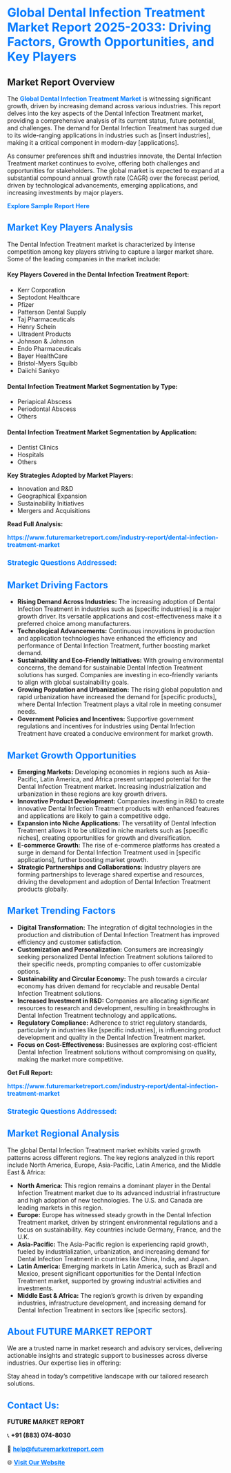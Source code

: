 <h1 style="color: #007BFF;">Global Dental Infection Treatment Market Report 2025-2033: Driving Factors, Growth Opportunities, and Key Players</h1>

<section id="overview">
<h2>Market Report Overview</h2>
<p>The <a href="https://www.futuremarketreport.com/industry-report/dental-infection-treatment-market" style="color: #007BFF; text-decoration: none;"><strong>Global Dental Infection Treatment Market</strong></a> is witnessing significant growth, driven by increasing demand across various industries. This report delves into the key aspects of the Dental Infection Treatment market, providing a comprehensive analysis of its current status, future potential, and challenges. The demand for Dental Infection Treatment has surged due to its wide-ranging applications in industries such as [insert industries], making it a critical component in modern-day [applications].</p>
<p>As consumer preferences shift and industries innovate, the Dental Infection Treatment market continues to evolve, offering both challenges and opportunities for stakeholders. The global market is expected to expand at a substantial compound annual growth rate (CAGR) over the forecast period, driven by technological advancements, emerging applications, and increasing investments by major players.</p>
</section>

<section id="overview">
<p><a href="https://www.futuremarketreport.com/request-sample/reportId=77071" style="color: #007BFF; text-decoration: none;"><strong>Explore Sample Report Here</strong></a></p>
</section>

<section id="key-players">
<h2 style="color: #007BFF;">Market Key Players Analysis</h2>
<p>The Dental Infection Treatment market is characterized by intense competition among key players striving to capture a larger market share. Some of the leading companies in the market include:</p>
<h4>Key Players Covered in the Dental Infection Treatment Report:</h4>
<ul><li>Kerr Corporation</li><li>Septodont Healthcare</li><li>Pfizer</li><li>Patterson Dental Supply</li><li>Taj Pharmaceuticals</li><li>Henry Schein</li><li>Ultradent Products</li><li>Johnson &amp; Johnson</li><li>Endo Pharmaceuticals</li><li>Bayer HealthCare</li><li>Bristol-Myers Squibb</li><li>Daiichi Sankyo</li></ul>
<h4>Dental Infection Treatment Market Segmentation by Type:</h4>
<ul><li>Periapical Abscess</li><li>Periodontal Abscess</li><li>Others</li></ul>

<h4>Dental Infection Treatment Market Segmentation by Application:</h4>
<ul><li>Dentist Clinics</li><li>Hospitals</li><li>Others</li></ul>
<p><strong>Key Strategies Adopted by Market Players:</strong></p>
<ul>
<li>Innovation and R&D</li>
<li>Geographical Expansion</li>
<li>Sustainability Initiatives</li>
<li>Mergers and Acquisitions</li>
</ul>
</section>

<section>
<p><strong>Read Full Analysis: </strong></p><a href="https://www.futuremarketreport.com/industry-report/dental-infection-treatment-market" style="color: #007BFF; text-decoration: none;"><strong>https://www.futuremarketreport.com/industry-report/dental-infection-treatment-market</strong></a>
<h3 style="color: #007BFF;">Strategic Questions Addressed:</h3>
</section>

<section id="driving-factors">
<h2 style="color: #007BFF;">Market Driving Factors</h2>
<ul>
<li><strong>Rising Demand Across Industries:</strong> The increasing adoption of Dental Infection Treatment in industries such as [specific industries] is a major growth driver. Its versatile applications and cost-effectiveness make it a preferred choice among manufacturers.</li>
<li><strong>Technological Advancements:</strong> Continuous innovations in production and application technologies have enhanced the efficiency and performance of Dental Infection Treatment, further boosting market demand.</li>
<li><strong>Sustainability and Eco-Friendly Initiatives:</strong> With growing environmental concerns, the demand for sustainable Dental Infection Treatment solutions has surged. Companies are investing in eco-friendly variants to align with global sustainability goals.</li>
<li><strong>Growing Population and Urbanization:</strong> The rising global population and rapid urbanization have increased the demand for [specific products], where Dental Infection Treatment plays a vital role in meeting consumer needs.</li>
<li><strong>Government Policies and Incentives:</strong> Supportive government regulations and incentives for industries using Dental Infection Treatment have created a conducive environment for market growth.</li>
</ul>
</section>

<section id="growth-opportunities">
<h2 style="color: #007BFF;">Market Growth Opportunities</h2>
<ul>
<li><strong>Emerging Markets:</strong> Developing economies in regions such as Asia-Pacific, Latin America, and Africa present untapped potential for the Dental Infection Treatment market. Increasing industrialization and urbanization in these regions are key growth drivers.</li>
<li><strong>Innovative Product Development:</strong> Companies investing in R&D to create innovative Dental Infection Treatment products with enhanced features and applications are likely to gain a competitive edge.</li>
<li><strong>Expansion into Niche Applications:</strong> The versatility of Dental Infection Treatment allows it to be utilized in niche markets such as [specific niches], creating opportunities for growth and diversification.</li>
<li><strong>E-commerce Growth:</strong> The rise of e-commerce platforms has created a surge in demand for Dental Infection Treatment used in [specific applications], further boosting market growth.</li>
<li><strong>Strategic Partnerships and Collaborations:</strong> Industry players are forming partnerships to leverage shared expertise and resources, driving the development and adoption of Dental Infection Treatment products globally.</li>
</ul>
</section>

<section id="trending-factors">
<h2 style="color: #007BFF;">Market Trending Factors</h2>
<ul>
<li><strong>Digital Transformation:</strong> The integration of digital technologies in the production and distribution of Dental Infection Treatment has improved efficiency and customer satisfaction.</li>
<li><strong>Customization and Personalization:</strong> Consumers are increasingly seeking personalized Dental Infection Treatment solutions tailored to their specific needs, prompting companies to offer customizable options.</li>
<li><strong>Sustainability and Circular Economy:</strong> The push towards a circular economy has driven demand for recyclable and reusable Dental Infection Treatment solutions.</li>
<li><strong>Increased Investment in R&D:</strong> Companies are allocating significant resources to research and development, resulting in breakthroughs in Dental Infection Treatment technology and applications.</li>
<li><strong>Regulatory Compliance:</strong> Adherence to strict regulatory standards, particularly in industries like [specific industries], is influencing product development and quality in the Dental Infection Treatment market.</li>
<li><strong>Focus on Cost-Effectiveness:</strong> Businesses are exploring cost-efficient Dental Infection Treatment solutions without compromising on quality, making the market more competitive.</li>
</ul>
</section>

<section>
<p><strong>Get Full Report: </strong></p><a href="https://www.futuremarketreport.com/industry-report/dental-infection-treatment-market" style="color: #007BFF; text-decoration: none;"><strong>https://www.futuremarketreport.com/industry-report/dental-infection-treatment-market</strong></a>
<h3 style="color: #007BFF;">Strategic Questions Addressed:</h3>
</section>


<section id="regional-analysis">
<h2 style="color: #007BFF;">Market Regional Analysis</h2>
<p>The global Dental Infection Treatment market exhibits varied growth patterns across different regions. The key regions analyzed in this report include North America, Europe, Asia-Pacific, Latin America, and the Middle East & Africa:</p>
<ul>
<li><strong>North America:</strong> This region remains a dominant player in the Dental Infection Treatment market due to its advanced industrial infrastructure and high adoption of new technologies. The U.S. and Canada are leading markets in this region.</li>
<li><strong>Europe:</strong> Europe has witnessed steady growth in the Dental Infection Treatment market, driven by stringent environmental regulations and a focus on sustainability. Key countries include Germany, France, and the U.K.</li>
<li><strong>Asia-Pacific:</strong> The Asia-Pacific region is experiencing rapid growth, fueled by industrialization, urbanization, and increasing demand for Dental Infection Treatment in countries like China, India, and Japan.</li>
<li><strong>Latin America:</strong> Emerging markets in Latin America, such as Brazil and Mexico, present significant opportunities for the Dental Infection Treatment market, supported by growing industrial activities and investments.</li>
<li><strong>Middle East & Africa:</strong> The region’s growth is driven by expanding industries, infrastructure development, and increasing demand for Dental Infection Treatment in sectors like [specific sectors].</li>
</ul>
</section>

<footer>
<h2 style="color: #007BFF;">About FUTURE MARKET REPORT</h2>
<p>We are a trusted name in market research and advisory services, delivering actionable insights and strategic support to businesses across diverse industries. Our expertise lies in offering:</p>

<p>Stay ahead in today’s competitive landscape with our tailored research solutions.</p>

<h2 style="color: #007BFF;">Contact Us:</h2>
<p><strong>FUTURE MARKET REPORT</strong></p>
<p>📞 <strong>+91 (883) 074-8030</strong></p>
<p>📧 <strong><a href="mailto:help@futuremarketreport.com" style="color: #007BFF;">help@futuremarketreport.com</a></strong></p>
<p>🌐 <strong><a href="https://www.futuremarketreport.com/" style="color: #007BFF;">Visit Our Website</a></strong></p>
</footer>